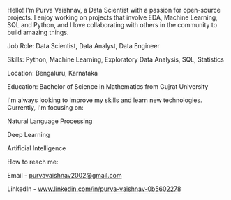 Hello! I'm Purva Vaishnav, a Data Scientist with a passion for open-source projects. 
I enjoy working on projects that involve EDA, Machine Learning, SQL and Python, 
and I love collaborating with others in the community to build amazing things.


Job Role: Data Scientist, Data Analyst, Data Engineer

Skills: Python,  Machine Learning,  Exploratory Data Analysis,  SQL, Statistics

Location: Bengaluru, Karnataka

Education: Bachelor of Science in Mathematics from Gujrat University




I'm always looking to improve my skills and learn new technologies. Currently, I'm focusing on:

Natural Language Processing

Deep Learning

Artificial Intelligence

How to reach me: 

Email - purvavaishnav2002@gmail.com

LinkedIn - www.linkedin.com/in/purva-vaishnav-0b5602278

